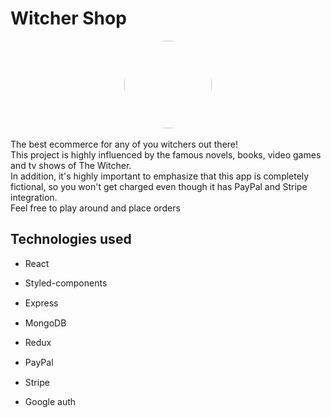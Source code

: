 # Witcher Shop

<center> <img src="https://preview.redd.it/hklig0x8lc931.jpg?auto=webp&s=19640e6119111ffd55351021f300e1ca97d1aa3f" width="140" style="border-radius: 50%;"></center>

<br />
The best ecommerce for any of you witchers out there!
<br />
This project is highly influenced by the famous novels, books, video games and tv shows of The Witcher.
<br />
In addition, it's highly important to emphasize that this app is completely fictional, so you won't get charged even though it has PayPal and Stripe integration.
<br />
Feel free to play around and place orders

## Technologies used

- React <img src="https://cdn.auth0.com/blog/react-js/react.png" width="15" height="15" style="vertical-align: middle" /> <br />

- Styled-components <img src="https://www.styled-components.com/atom.png" width="15" height="15" style="vertical-align: middle" /> <br />

- Express <img src="https://expressjs.com/images/express-facebook-share.png" width="15" height="15" style="vertical-align: middle" /> <br />

- MongoDB <img src="https://miro.medium.com/max/640/1*-ivYkzeuYJedPKdEdfnNlg.png" width="15" height="15" style="vertical-align: middle" /> <br />

- Redux <img src="https://everyday.codes/wp-content/uploads/2020/01/0-U2DmhXYumRyXH6X1.png" width="15" height="15" style="vertical-align: middle" /> <br />

- PayPal <img src="https://www.paypalobjects.com/webstatic/icon/pp258.png" width="15" height="15" style="vertical-align: middle" /> <br />

- Stripe <img src="https://media-exp1.licdn.com/dms/image/C560BAQF1NNJs-2xA5g/company-logo_200_200/0/1594068219050?e=2159024400&v=beta&t=BemfmH5kMW34SHgDVTlyIA8DdiEUn-sTSsSCLgbPByw" width="15" height="15" style="vertical-align: middle" /> <br />

- Google auth <img src="https://cdn.auth0.com/blog/googleoauth/logo.png" width="15" height="15" style="vertical-align: middle" /> <br />
